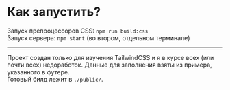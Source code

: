 # Как запустить?
Запуск препроцессоров CSS: ```npm run build:css```<br>
Запуск сервера: ```npm start``` (во втором, отдельном терминале)

-----

Проект создан только для изучения TailwindCSS и я в курсе всех (или почти всех) недоработок. Данные для заполнения взяты из примера, указанного в футере.<br>
Готовый билд лежит в ```./public/```.
